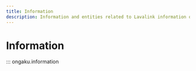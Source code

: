 ```yaml
---
title: Information
description: Information and entities related to Lavalink information objects.
---
```


# Information

::: ongaku.information